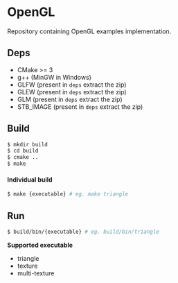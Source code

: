 # OpenGL
Repository containing OpenGL examples implementation.

## Deps
- CMake >= 3
- g++ (MinGW in Windows)
- GLFW      (present in `deps` extract the zip)
- GLEW      (present in `deps` extract the zip)
- GLM       (present in `deps` extract the zip)
- STB_IMAGE (present in `deps` extract the zip)
## Build

```bash
$ mkdir build
$ cd build
$ cmake ..
$ make
```

#### Individual build
```bash
$ make {executable} # eg. make triangle
```


## Run

```bash
$ build/bin/{executable} # eg. build/bin/triangle
```

**Supported executable**
- triangle
- texture
- multi-texture

